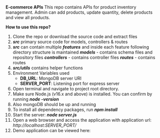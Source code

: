 **E-commerce APIs**
This repo contains APIs for product inventory management. Admin can add products, update quantity, delete products and view all products.

**How to use this repo?**
1. Clone the repo or download the source code and extract files
2. **_src_** primary source code for models, controllers & routes
3. **_src_** can contain multiple **_features_** and inside each feature following directory structure is maintained
   **_models_** - contains schema files and repository files
   **_controllers_** - contains controller files
   **_routes_** - contains routes
4. **_src/utils_** contains helper functions
5. Environment Variables used
    - **DB_URL**: MongoDB server URI
    - **SERVER_PORT**: Listening port for express server
6. Open terminal and navigate to project root directory.
7. Make sure Node.js (v16.x and above) is installed. You can confirm by running **_node -version_**
8. Also mongoDB should be up and running
9. To install all dependency packages, run **_npm install_**
10. Start the server: **_node server.js_**
11. Open a web browser and access the application with application url: _http://localhost:SERVER_PORT/_
12. Demo application can be viewed here: 
